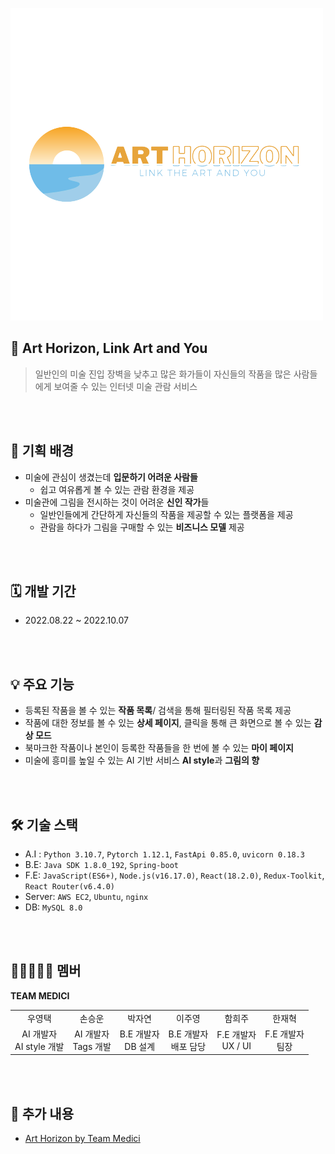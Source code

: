 ![ArtHorizon_Logo](ArtHorizon_Logo.png)



## 🎨 Art Horizon, Link Art and You

> 일반인의 미술 진입 장벽을 낮추고 많은 화가들이 자신들의 작품을 많은 사람들에게 보여줄 수 있는 인터넷 미술 관람 서비스

<br><br>

## 📜 기획 배경

- 미술에 관심이 생겼는데 **입문하기 어려운 사람들**
  - 쉽고 여유롭게 볼 수 있는 관람 환경을 제공
- 미술관에 그림을 전시하는 것이 어려운 **신인 작가**들
  - 일반인들에게 간단하게 자신들의 작품을 제공할 수 있는 플랫폼을 제공
  - 관람을 하다가 그림을 구매할 수 있는 **비즈니스 모델** 제공

<br><br>

## 🗓 개발 기간

- 2022.08.22 ~ 2022.10.07

<br><br>

## 💡 주요 기능

- 등록된 작품을 볼 수 있는 **작품 목록**/ 검색을 통해 필터링된 작품 목록 제공
- 작품에 대한 정보를 볼 수 있는 **상세 페이지**, 클릭을 통해 큰 화면으로 볼 수 있는 **감상 모드**
- 북마크한 작품이나 본인이 등록한 작품들을 한 번에 볼 수 있는 **마이 페이지**
- 미술에 흥미를 높일 수 있는 AI 기반 서비스 **AI style**과 **그림의 향**

<br><br>

## 🛠 기술 스택

- A.I : `Python 3.10.7`, `Pytorch 1.12.1`, `FastApi 0.85.0`, `uvicorn 0.18.3`
- B.E: `Java SDK 1.8.0_192`, `Spring-boot`
- F.E: `JavaScript(ES6+)`, `Node.js(v16.17.0)`, `React(18.2.0)`, `Redux-Toolkit`, `React Router(v6.4.0)`
- Server: `AWS EC2`, `Ubuntu`, `nginx`
- DB: `MySQL 8.0`

<br><br>

## 🧑🏻‍🤝‍🧑🏻 멤버

**TEAM MEDICI**

|||||||
|:---:|:---:|:---:|:---:|:---:|:---:|
|우영택|손승운|박자연|이주영|함희주|한재혁|
|AI 개발자<br> AI style 개발|AI 개발자<br/>Tags 개발|B.E 개발자<br/>DB 설계|B.E 개발자<br/> 배포 담당|F.E 개발자<br/> UX / UI|F.E 개발자<br/>팀장|

<br><br>

## 🔗 추가 내용

- [Art Horizon by Team Medici](https://www.notion.so/Art-Horizon-d302eafedebd41739669948d252c5567)

